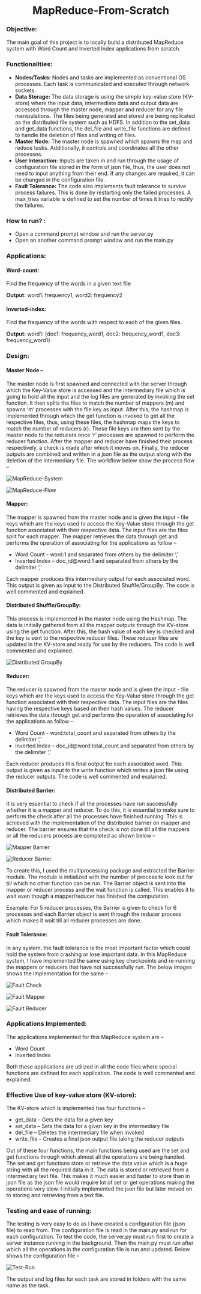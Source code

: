 <h1 align="center">
MapReduce-From-Scratch
</h1>

### Objective:

The main goal of this project is to locally build a distributed MapReduce system with Word Count and Inverted Index applications from scratch.

### Functionalities:
* **Nodes/Tasks:** Nodes and tasks are implemented as conventional OS processes. Each task is communicated and executed through network sockets.
* **Data Storage:** The data storage is using the simple key-value store (KV-store) where the input data, intermediate data and output data are accessed through the master node, mapper and reducer for any file manipulations. The files being generated and stored are being replicated as the distributed file system such as HDFS. In addition to the set_data and get_data functions, the del_file and write_file functions are defined to handle the deletion of files and writing of files.
* **Master Node:** The master node is spawned which spawns the map and reduce tasks. Additionally, it controls and coordinates all the other processes.
* **User Interaction:** Inputs are taken in and run through the usage of configuration file stored in the form of json file, thus, the user does not need to input anything from their end. If any changes are required, it can be changed in the configuration file.
* **Fault Tolerance:** The code also implements fault tolerance to survive process failures. This is done by restarting only the failed processes. A max_tries variable is defined to set the number of times it tries to rectify the failures.

### How to run? :

* Open a command prompt window and run the server.py
* Open an another command prompt window and run the main.py

### Applications:

#### **Word-count:** 

Find the frequency of the words in a given text file

**Output:** word1: frequency1, word2: frequency2

#### **Inverted-index:** 

Find the frequency of the words with respect to each of the given files.

**Output:** word1: {doc1: frequency_word1, doc2: frequency_word1, doc3: frequency_word1}

### Design:

#### Master Node –

The master node is first spawned and connected with the server through which the Key-Value store is accessed and the intermediary file which is going to hold all the input and the log files are generated by invoking the set function. It then splits the files to match the number of mappers (m) and spawns ‘m’ processes with the file key as input. After this, the hashmap is implemented through which the get function is invoked to get all the respective files, thus, using these files, the hashmap maps the keys to match the number of reducers (r). These file keys are then sent by the master node to the reducers once ‘r’ processes are spawned to perform the reducer function. After the mapper and reducer have finished their process respectively, a check is made after which it moves on. Finally, the reducer outputs are combined and written in a json file as the output along with the deletion of the intermediary file. The workflow below show the process flow –

![MapReduce-System](https://user-images.githubusercontent.com/96961381/210404949-e3494396-e6d0-4b2a-b914-1e9328959ddf.JPG)

![MapReduce-Flow](https://user-images.githubusercontent.com/96961381/210404936-9f02d482-4d07-440a-ad11-1d03ce03bbcd.jpeg)

#### Mapper:

The mapper is spawned from the master node and is given the input - file keys which are the keys used to access the Key-Value store through the get function associated with their respective data. The input files are the files split for each mapper. The mapper retrieves the data through get and performs the operation of associating for the applications as follow – 
*	Word Count - word:1 and separated from others by the delimiter ‘,’
*	Inverted Index – doc_id@word:1 and separated from others by the delimiter ‘,’

Each mapper produces this intermediary output for each associated word. This output is given as input to the Distributed Shuffle/GroupBy. The code is well commented and explained.

#### Distributed Shuffle/GroupBy:

This process is implemented in the master node using the Hashmap. The data is initially gathered from all the mapper outputs through the KV-store using the get function. After this, the hash value of each key is checked and the key is sent to the respective reducer files. These reducer files are updated in the KV-store and ready for use by the reducers. The code is well commented and explained.

![Distributed GroupBy](https://user-images.githubusercontent.com/96961381/210405517-b617e3ef-5dfe-4e80-9ff8-bc12a7de390f.jpeg)

#### Reducer:

The reducer is spawned from the master node and is given the input - file keys which are the keys used to access the Key-Value store through the get function associated with their respective data. The input files are the files having the respective keys based on their hash values. The reducer retrieves the data through get and performs the operation of associating for the applications as follow – 
*	Word Count - word:total_count and separated from others by the delimiter ‘,’
*	Inverted Index – doc_id@word:total_count and separated from others by the delimiter ‘,’

Each reducer produces this final output for each associated word. This output is given as input to the write function which writes a json file using the reducer outputs. The code is well commented and explained.

#### Distributed Barrier:

It is very essential to check if all the processes have run successfully whether it is a mapper and reducer. To do this, it is essential to make sure to perform the check after all the processes have finished running. This is achieved with the implementation of the distributed barrier on mapper and reducer. The barrier ensures that the check is not done till all the mappers or all the reducers process are completed as shown below –

![Mapper Barrier](https://user-images.githubusercontent.com/96961381/210406067-c5625c8c-c866-4a0e-afce-43ac453cb86e.jpeg)

![Reducer Barrier](https://user-images.githubusercontent.com/96961381/210406071-3acb2c97-a87c-49f6-a42b-79e8313733ad.jpeg)

To create this, I used the multiprocessing package and extracted the Barrier module. The module is initialized with the number of process to look out for till which no other function can be run. The Barrier object is sent into the mapper or reducer process and the wait function is called. This enables it to wait even though a mapper/reducer has finished the computation.

Example: For 5 reducer processes, the Barrier is given to check for 6 processes and each Barrier object is sent through the reducer process which makes it wait till all reducer processes are done.

#### Fault Tolerance:

In any system, the fault tolerance is the most important factor which could hold the system from crashing or lose important data. In this MapReduce system, I have implemented the same using key checkpoints and re-running the mappers or reducers that have not successfully run. The below images shows the implementation for the same – 

![Fault Check](https://user-images.githubusercontent.com/96961381/210406832-14f0bc4c-7209-4491-82c8-b689535a9676.jpeg)

![Fault Mapper](https://user-images.githubusercontent.com/96961381/210406833-af5f68bf-6d4b-4418-b7b3-606327b62270.jpeg)

![Fault Reducer](https://user-images.githubusercontent.com/96961381/210406837-e83ed9c6-1ab3-431f-a106-4f41e0d587f9.jpeg)

### Applications Implemented:

The applications implemented for this MapReduce system are – 
*	Word Count
*	Inverted Index

Both these applications are utilized in all the code files where special functions are defined for each application. The code is well commented and explained.

### Effective Use of key-value store (KV-store):

The KV-store which is implemented has four functions – 
*	get_data – Gets the data for a given key
*	set_data – Sets the data for a given key in the intermediary file
*	del_file – Deletes the intermediary file when invoked
*	write_file – Creates a final json output file taking the reducer outputs

Out of these four functions, the main functions being used are the set and get functions through which almost all the operations are being handled. The set and get functions store or retrieve the data value which is a huge string with all the required data in it. The data is stored or retrieved from a intermediary text file. This makes it much easier and faster to store than in json file as the json file would require lot of set or get operations making the operations very slow. I initially implemented the json file but later moved on to storing and retrieving from a text file.

### Testing and ease of running:

The testing is very easy to do as I have created a configuration file (json file) to read from. The configuration file is read in the main.py and run for each configuration. To test the code, the server.py must run first to create a server instance running in the background. Then the main.py must run after which all the operations in the configuration file is run and updated. Below shows the configuration file –

![Test-Run](https://user-images.githubusercontent.com/96961381/210408065-ea945e31-2186-414d-a215-d7346bc3222a.jpeg)

The output and log files for each task are stored in folders with the same name as the task. 

